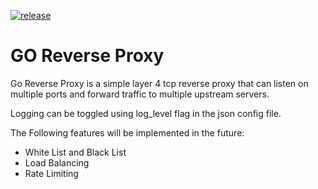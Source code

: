 [![release](https://github.com/kooroshh/go-reverse-proxy/actions/workflows/release.yml/badge.svg)](https://github.com/kooroshh/go-reverse-proxy/actions/workflows/release.yml)
# GO Reverse Proxy 

Go Reverse Proxy is a simple layer 4 tcp reverse proxy that can listen on multiple ports and forward traffic to multiple upstream servers.  

Logging can be toggled using log_level flag in the json config file.  

The Following features will be implemented in the future:  

* White List and Black List  
* Load Balancing  
* Rate Limiting